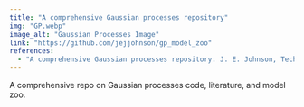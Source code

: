```yaml
---
title: "A comprehensive Gaussian processes repository"
img: "GP.webp"
image_alt: "Gaussian Processes Image"
link: "https://github.com/jejjohnson/gp_model_zoo"
references:
  - "A comprehensive Gaussian processes repository. J. E. Johnson, Tech Rep 2019/12B, Universitat de Valencia, 2019."
---
```


A comprehensive repo on Gaussian processes code, literature, and model zoo.